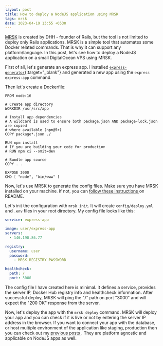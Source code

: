 ```yaml
---
layout: post
title: How to deploy a NodeJS application using MRSK
tags: mrsk
date: 2023-04-10 13:55 +0530
---
```

[MRSK](https://mrsk.dev) is created by DHH - founder of Rails, but the tool is not limited to deploy only Rails applications. MRSK is a simple tool that automates some Docker related commands. That is why it can support any platform/language. In this post, let's see how to deploy a NodeJS application on a small DigitalOcean VPS using MRSK.

First of all, let's generate an express app. I installed [`express-generator`](https://expressjs.com/en/starter/generator.html){:target="_blank"} and generated a new app using the `express express-app` command.

Then let's create a Dockerfile:
```
FROM node:16

# Create app directory
WORKDIR /usr/src/app

# Install app dependencies
# A wildcard is used to ensure both package.json AND package-lock.json are copied
# where available (npm@5+)
COPY package*.json ./

RUN npm install
# If you are building your code for production
# RUN npm ci --omit=dev

# Bundle app source
COPY . .

EXPOSE 3000
CMD [ "node", "bin/www" ]
```

Now, let's use MRSK to generate the config files. Make sure you have MRSK installed on your machine. If not, you can [ follow these instructions ](https://github.com/mrsked/mrsk#installation) on README.

Let's init the configuration with `mrsk init`. It will create `config/deploy.yml` and `.env` files in your root directory. My config file looks like this:

```yml
service: express-app

image: user/express-app
servers:
  - 146.190.86.77

registry:
  username: user
  password:
    - MRSK_REGISTRY_PASSWORD

healthcheck:
  path: /
  port: 3000
```

The config file I have created here is minimal. It defines a service, provides the server IP, Docker Hub registry info and healthcheck information. After successful deploy, MRSK will ping the "/" path on port "3000" and will expect the "200 OK" response from the server.

Now, let's deploy the app with the `mrsk deploy` command. MRSK will deploy your app and you can check if it is live or not by entering the server IP address in the browser. If you want to connect your app with the database, or host multiple environment of the application like staging, production then you can check out my [ previous posts ](https://www.kartikey.dev/tag/mrsk/). They are platform agnostic and applicable on NodeJS apps as well.
